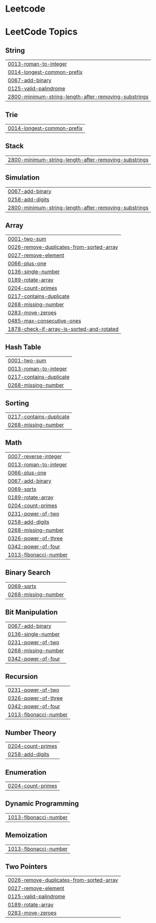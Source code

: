 # Leetcode
<!---LeetCode Topics Start-->
# LeetCode Topics
## String
|  |
| ------- |
| [0013-roman-to-integer](https://github.com/suyash1518/Leetcode/tree/master/0013-roman-to-integer) |
| [0014-longest-common-prefix](https://github.com/suyash1518/Leetcode/tree/master/0014-longest-common-prefix) |
| [0067-add-binary](https://github.com/suyash1518/Leetcode/tree/master/0067-add-binary) |
| [0125-valid-palindrome](https://github.com/suyash1518/Leetcode/tree/master/0125-valid-palindrome) |
| [2800-minimum-string-length-after-removing-substrings](https://github.com/suyash1518/Leetcode/tree/master/2800-minimum-string-length-after-removing-substrings) |
## Trie
|  |
| ------- |
| [0014-longest-common-prefix](https://github.com/suyash1518/Leetcode/tree/master/0014-longest-common-prefix) |
## Stack
|  |
| ------- |
| [2800-minimum-string-length-after-removing-substrings](https://github.com/suyash1518/Leetcode/tree/master/2800-minimum-string-length-after-removing-substrings) |
## Simulation
|  |
| ------- |
| [0067-add-binary](https://github.com/suyash1518/Leetcode/tree/master/0067-add-binary) |
| [0258-add-digits](https://github.com/suyash1518/Leetcode/tree/master/0258-add-digits) |
| [2800-minimum-string-length-after-removing-substrings](https://github.com/suyash1518/Leetcode/tree/master/2800-minimum-string-length-after-removing-substrings) |
## Array
|  |
| ------- |
| [0001-two-sum](https://github.com/suyash1518/Leetcode/tree/master/0001-two-sum) |
| [0026-remove-duplicates-from-sorted-array](https://github.com/suyash1518/Leetcode/tree/master/0026-remove-duplicates-from-sorted-array) |
| [0027-remove-element](https://github.com/suyash1518/Leetcode/tree/master/0027-remove-element) |
| [0066-plus-one](https://github.com/suyash1518/Leetcode/tree/master/0066-plus-one) |
| [0136-single-number](https://github.com/suyash1518/Leetcode/tree/master/0136-single-number) |
| [0189-rotate-array](https://github.com/suyash1518/Leetcode/tree/master/0189-rotate-array) |
| [0204-count-primes](https://github.com/suyash1518/Leetcode/tree/master/0204-count-primes) |
| [0217-contains-duplicate](https://github.com/suyash1518/Leetcode/tree/master/0217-contains-duplicate) |
| [0268-missing-number](https://github.com/suyash1518/Leetcode/tree/master/0268-missing-number) |
| [0283-move-zeroes](https://github.com/suyash1518/Leetcode/tree/master/0283-move-zeroes) |
| [0485-max-consecutive-ones](https://github.com/suyash1518/Leetcode/tree/master/0485-max-consecutive-ones) |
| [1878-check-if-array-is-sorted-and-rotated](https://github.com/suyash1518/Leetcode/tree/master/1878-check-if-array-is-sorted-and-rotated) |
## Hash Table
|  |
| ------- |
| [0001-two-sum](https://github.com/suyash1518/Leetcode/tree/master/0001-two-sum) |
| [0013-roman-to-integer](https://github.com/suyash1518/Leetcode/tree/master/0013-roman-to-integer) |
| [0217-contains-duplicate](https://github.com/suyash1518/Leetcode/tree/master/0217-contains-duplicate) |
| [0268-missing-number](https://github.com/suyash1518/Leetcode/tree/master/0268-missing-number) |
## Sorting
|  |
| ------- |
| [0217-contains-duplicate](https://github.com/suyash1518/Leetcode/tree/master/0217-contains-duplicate) |
| [0268-missing-number](https://github.com/suyash1518/Leetcode/tree/master/0268-missing-number) |
## Math
|  |
| ------- |
| [0007-reverse-integer](https://github.com/suyash1518/Leetcode/tree/master/0007-reverse-integer) |
| [0013-roman-to-integer](https://github.com/suyash1518/Leetcode/tree/master/0013-roman-to-integer) |
| [0066-plus-one](https://github.com/suyash1518/Leetcode/tree/master/0066-plus-one) |
| [0067-add-binary](https://github.com/suyash1518/Leetcode/tree/master/0067-add-binary) |
| [0069-sqrtx](https://github.com/suyash1518/Leetcode/tree/master/0069-sqrtx) |
| [0189-rotate-array](https://github.com/suyash1518/Leetcode/tree/master/0189-rotate-array) |
| [0204-count-primes](https://github.com/suyash1518/Leetcode/tree/master/0204-count-primes) |
| [0231-power-of-two](https://github.com/suyash1518/Leetcode/tree/master/0231-power-of-two) |
| [0258-add-digits](https://github.com/suyash1518/Leetcode/tree/master/0258-add-digits) |
| [0268-missing-number](https://github.com/suyash1518/Leetcode/tree/master/0268-missing-number) |
| [0326-power-of-three](https://github.com/suyash1518/Leetcode/tree/master/0326-power-of-three) |
| [0342-power-of-four](https://github.com/suyash1518/Leetcode/tree/master/0342-power-of-four) |
| [1013-fibonacci-number](https://github.com/suyash1518/Leetcode/tree/master/1013-fibonacci-number) |
## Binary Search
|  |
| ------- |
| [0069-sqrtx](https://github.com/suyash1518/Leetcode/tree/master/0069-sqrtx) |
| [0268-missing-number](https://github.com/suyash1518/Leetcode/tree/master/0268-missing-number) |
## Bit Manipulation
|  |
| ------- |
| [0067-add-binary](https://github.com/suyash1518/Leetcode/tree/master/0067-add-binary) |
| [0136-single-number](https://github.com/suyash1518/Leetcode/tree/master/0136-single-number) |
| [0231-power-of-two](https://github.com/suyash1518/Leetcode/tree/master/0231-power-of-two) |
| [0268-missing-number](https://github.com/suyash1518/Leetcode/tree/master/0268-missing-number) |
| [0342-power-of-four](https://github.com/suyash1518/Leetcode/tree/master/0342-power-of-four) |
## Recursion
|  |
| ------- |
| [0231-power-of-two](https://github.com/suyash1518/Leetcode/tree/master/0231-power-of-two) |
| [0326-power-of-three](https://github.com/suyash1518/Leetcode/tree/master/0326-power-of-three) |
| [0342-power-of-four](https://github.com/suyash1518/Leetcode/tree/master/0342-power-of-four) |
| [1013-fibonacci-number](https://github.com/suyash1518/Leetcode/tree/master/1013-fibonacci-number) |
## Number Theory
|  |
| ------- |
| [0204-count-primes](https://github.com/suyash1518/Leetcode/tree/master/0204-count-primes) |
| [0258-add-digits](https://github.com/suyash1518/Leetcode/tree/master/0258-add-digits) |
## Enumeration
|  |
| ------- |
| [0204-count-primes](https://github.com/suyash1518/Leetcode/tree/master/0204-count-primes) |
## Dynamic Programming
|  |
| ------- |
| [1013-fibonacci-number](https://github.com/suyash1518/Leetcode/tree/master/1013-fibonacci-number) |
## Memoization
|  |
| ------- |
| [1013-fibonacci-number](https://github.com/suyash1518/Leetcode/tree/master/1013-fibonacci-number) |
## Two Pointers
|  |
| ------- |
| [0026-remove-duplicates-from-sorted-array](https://github.com/suyash1518/Leetcode/tree/master/0026-remove-duplicates-from-sorted-array) |
| [0027-remove-element](https://github.com/suyash1518/Leetcode/tree/master/0027-remove-element) |
| [0125-valid-palindrome](https://github.com/suyash1518/Leetcode/tree/master/0125-valid-palindrome) |
| [0189-rotate-array](https://github.com/suyash1518/Leetcode/tree/master/0189-rotate-array) |
| [0283-move-zeroes](https://github.com/suyash1518/Leetcode/tree/master/0283-move-zeroes) |
<!---LeetCode Topics End-->